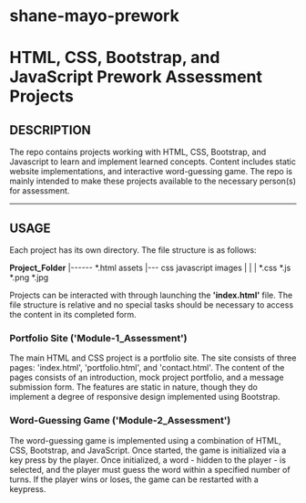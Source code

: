 # shane-mayo-prework
# HTML, CSS, Bootstrap, and JavaScript Prework Assessment Projects

## DESCRIPTION

The repo contains projects working with HTML, CSS, Bootstrap, and Javascript to learn and implement learned concepts. Content includes static website implementations, and interactive word-guessing game. The repo is mainly intended to make these projects available to the necessary person(s) for assessment.

---------------------------------------------------------------------------
## USAGE

Each project has its own directory. The file structure is as follows:
    
**Project_Folder**
        |------ *.html assets
                          |--- css javascript images
                                  |       |       |
                              *.css   *.js  *.png *.jpg

Projects can be interacted with through launching the **'index.html'** file. The file structure is relative and no special tasks should be necessary to access the content in its completed form.

### Portfolio Site ('Module-1_Assessment')

The main HTML and CSS project is a portfolio site. The site consists of three pages: 'index.html', 'portfolio.html', and 'contact.html'. The content of the pages consists of an introduction, mock project portfolio, and a message submission form. The features are static in nature, though they do implement a degree of responsive design implemented using Bootstrap.

### Word-Guessing Game ('Module-2_Assessment')

The word-guessing game is implemented using a combination of HTML, CSS, Bootstrap, and JavaScript. Once started, the game is initialized via a key press by the player. Once initialized, a word - hidden to the player - is selected, and the player must guess the word within a specified number of turns. If the player wins or loses, the game can be restarted with a keypress.